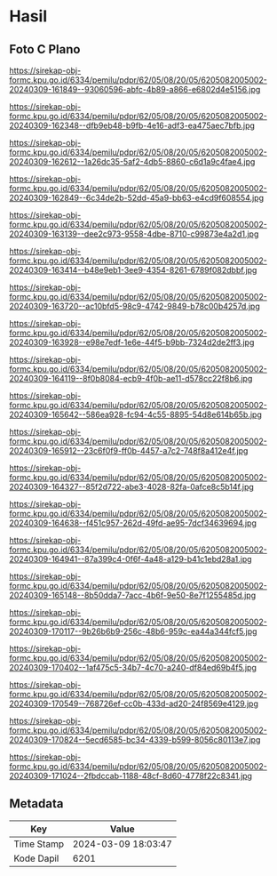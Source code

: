 # Hasil

## Foto C Plano

https://sirekap-obj-formc.kpu.go.id/6334/pemilu/pdpr/62/05/08/20/05/6205082005002-20240309-161849--93060596-abfc-4b89-a866-e6802d4e5156.jpg

https://sirekap-obj-formc.kpu.go.id/6334/pemilu/pdpr/62/05/08/20/05/6205082005002-20240309-162348--dfb9eb48-b9fb-4e16-adf3-ea475aec7bfb.jpg

https://sirekap-obj-formc.kpu.go.id/6334/pemilu/pdpr/62/05/08/20/05/6205082005002-20240309-162612--1a26dc35-5af2-4db5-8860-c6d1a9c4fae4.jpg

https://sirekap-obj-formc.kpu.go.id/6334/pemilu/pdpr/62/05/08/20/05/6205082005002-20240309-162849--6c34de2b-52dd-45a9-bb63-e4cd9f608554.jpg

https://sirekap-obj-formc.kpu.go.id/6334/pemilu/pdpr/62/05/08/20/05/6205082005002-20240309-163139--dee2c973-9558-4dbe-8710-c99873e4a2d1.jpg

https://sirekap-obj-formc.kpu.go.id/6334/pemilu/pdpr/62/05/08/20/05/6205082005002-20240309-163414--b48e9eb1-3ee9-4354-8261-6789f082dbbf.jpg

https://sirekap-obj-formc.kpu.go.id/6334/pemilu/pdpr/62/05/08/20/05/6205082005002-20240309-163720--ac10bfd5-98c9-4742-9849-b78c00b4257d.jpg

https://sirekap-obj-formc.kpu.go.id/6334/pemilu/pdpr/62/05/08/20/05/6205082005002-20240309-163928--e98e7edf-1e6e-44f5-b9bb-7324d2de2ff3.jpg

https://sirekap-obj-formc.kpu.go.id/6334/pemilu/pdpr/62/05/08/20/05/6205082005002-20240309-164119--8f0b8084-ecb9-4f0b-ae11-d578cc22f8b6.jpg

https://sirekap-obj-formc.kpu.go.id/6334/pemilu/pdpr/62/05/08/20/05/6205082005002-20240309-165642--586ea928-fc94-4c55-8895-54d8e614b65b.jpg

https://sirekap-obj-formc.kpu.go.id/6334/pemilu/pdpr/62/05/08/20/05/6205082005002-20240309-165912--23c6f0f9-ff0b-4457-a7c2-748f8a412e4f.jpg

https://sirekap-obj-formc.kpu.go.id/6334/pemilu/pdpr/62/05/08/20/05/6205082005002-20240309-164327--85f2d722-abe3-4028-82fa-0afce8c5b14f.jpg

https://sirekap-obj-formc.kpu.go.id/6334/pemilu/pdpr/62/05/08/20/05/6205082005002-20240309-164638--f451c957-262d-49fd-ae95-7dcf34639694.jpg

https://sirekap-obj-formc.kpu.go.id/6334/pemilu/pdpr/62/05/08/20/05/6205082005002-20240309-164941--87a399c4-0f6f-4a48-a129-b41c1ebd28a1.jpg

https://sirekap-obj-formc.kpu.go.id/6334/pemilu/pdpr/62/05/08/20/05/6205082005002-20240309-165148--8b50dda7-7acc-4b6f-9e50-8e7f1255485d.jpg

https://sirekap-obj-formc.kpu.go.id/6334/pemilu/pdpr/62/05/08/20/05/6205082005002-20240309-170117--9b26b6b9-256c-48b6-959c-ea44a344fcf5.jpg

https://sirekap-obj-formc.kpu.go.id/6334/pemilu/pdpr/62/05/08/20/05/6205082005002-20240309-170402--1af475c5-34b7-4c70-a240-df84ed69b4f5.jpg

https://sirekap-obj-formc.kpu.go.id/6334/pemilu/pdpr/62/05/08/20/05/6205082005002-20240309-170549--768726ef-cc0b-433d-ad20-24f8569e4129.jpg

https://sirekap-obj-formc.kpu.go.id/6334/pemilu/pdpr/62/05/08/20/05/6205082005002-20240309-170824--5ecd6585-bc34-4339-b599-8056c80113e7.jpg

https://sirekap-obj-formc.kpu.go.id/6334/pemilu/pdpr/62/05/08/20/05/6205082005002-20240309-171024--2fbdccab-1188-48cf-8d60-4778f22c8341.jpg


## Metadata

| Key        | Value               |
| ---------- | ------------------- |
| Time Stamp | 2024-03-09 18:03:47 |
| Kode Dapil | 6201                |



